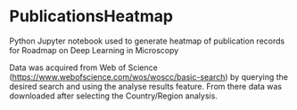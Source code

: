 # PublicationsHeatmap
Python Jupyter notebook used to generate heatmap of publication records for Roadmap on Deep Learning in Microscopy

Data was acquired from Web of Science (https://www.webofscience.com/wos/woscc/basic-search) by querying the desired search and using the analyse results feature. From there data was downloaded after selecting the Country/Region analysis.